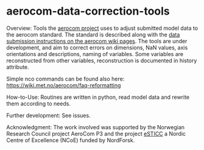 # aerocom-data-correction-tools
Overview: Tools the [aerocom project](http://aerocom.met.no/) uses to adjust submitted model data to the aerocom standard. The standard is described along with the [data submission instructions on the aerocom wiki pages](https://wiki.met.no/aerocom/data_submission).
The tools are under development, and aim to correct errors on dimensions, NaN values, axis orientations and descriptions, naming of variables. Some variables are reconstructed from other variables, reconstruction is documented in history attribute.

Simple nco commands can be found also here: https://wiki.met.no/aerocom/faq-reformatting

How-to-Use: Routines are written in python, read model data and rewrite them according to needs.

Further development: See issues.

Acknowledgment: The work involved was supported by the Norwegian Research Council project AeroCom P3 and the project [eSTICC]( https://esticc.net/) a Nordic Centre of Excellence (NCoE) funded by NordForsk. 
